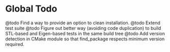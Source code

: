 Global Todo
=======

@todo Find a way to provide an option to clean installation.
@todo Extend test suite
@todo Figure out better way (avoiding code duplication) to build STL-based and Eigen-based tests in the same build tree
@todo Add version detection in CMake module so that find_package respects minimum version required.
